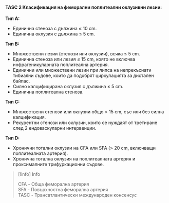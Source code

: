 #### TASC 2 Класификация на феморални поплитеални оклузивни лезии:

**Тип A:**
- Единична стеноза с дължина ≤ 10 cm.
- Единична оклузия с дължина ≤ 5 cm.

**Тип B:**
- Множествени лезии (стенози или оклузии), всяка ≤ 5 cm.
- Единична стеноза или лезия ≤ 15 cm, която не включва инфрагеникуларната поплитеална артерия.
- Единични или множествени лезии при липса на непрекъснати тибиални съдове, които да подобрят циркулацията за дистален байпас.
- Силно калцифицирана оклузия с дължина ≤ 5 cm.
- Единична поплитеална стеноза.

**Тип C:**
- Множествени стенози или оклузии общо > 15 cm, със или без силна калцификация.
- Рекурентни стенози или оклузии, които се нуждаят от третиране след 2 ендоваскуларни интервенции.

**Тип D:**
- Хронични тотални оклузии на CFA или SFA (> 20 cm, включващи поплитеалната артерия).
- Хронична тотална оклузия на поплитеалната артерия и проксималните трифуркационни съдове.

> [!info] Info 
>  
> CFA - Обща феморална артерия  
> SFA - Повърхностна феморална артерия  
> TASC - Трансатлантически международен консенсус


